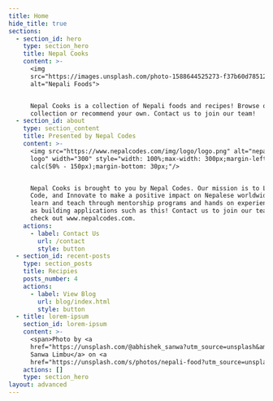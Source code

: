 ```yaml
---
title: Home
hide_title: true
sections:
  - section_id: hero
    type: section_hero
    title: Nepal Cooks
    content: >-
      <img
      src="https://images.unsplash.com/photo-1588644525273-f37b60d78512?ixid=MXwxMjA3fDB8MHxwaG90by1wYWdlfHx8fGVufDB8fHw%3D&ixlib=rb-1.2.1&auto=format&fit=crop&w=1950&q=80"
      alt="Nepali Foods">


      Nepal Cooks is a collection of Nepali foods and recipes! Browse our
      collection or recommend your own. Contact us to join our team!
  - section_id: about
    type: section_content
    title: Presented by Nepal Codes
    content: >-
      <img src="https://www.nepalcodes.com/img/logo/logo.png" alt="nepal codes
      logo" width="300" style="width: 100%;max-width: 300px;margin-left:
      calc(50% - 150px);margin-bottom: 30px;"/>


      Nepal Cooks is brought to you by Nepal Codes. Our mission is to Learn,
      Code, and Innovate to make a positive impact on Nepalese worldwide. We
      learn and teach through mentorship programs and hands on experience such
      as building applications such as this! Contact us to join our team or
      check out www.nepalcodes.com.
    actions:
      - label: Contact Us
        url: /contact
        style: button
  - section_id: recent-posts
    type: section_posts
    title: Recipies
    posts_number: 4
    actions:
      - label: View Blog
        url: blog/index.html
        style: button
  - title: lorem-ipsum
    section_id: lorem-ipsum
    content: >-
      <span>Photo by <a
      href="https://unsplash.com/@abhishek_sanwa?utm_source=unsplash&amp;utm_medium=referral&amp;utm_content=creditCopyText">Abhishek
      Sanwa Limbu</a> on <a
      href="https://unsplash.com/s/photos/nepali-food?utm_source=unsplash&amp;utm_medium=referral&amp;utm_content=creditCopyText">Unsplash</a></span>
    actions: []
    type: section_hero
layout: advanced
---
```


